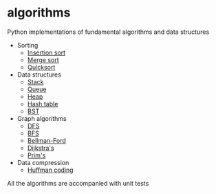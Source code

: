 algorithms
==========

Python implementations of fundamental algorithms and data structures

- Sorting
    - [Insertion sort](sort.py)
    - [Merge sort](sort.py)
    - [Quicksort](sort.py)
- Data structures
    - [Stack](linkedlist.py)
    - [Queue](linkedlist.py)
    - [Heap](heap.py)
    - [Hash table](hashmap.py)
    - [BST](tree.py)
- Graph algorithms
    - [DFS](graphs.py)
    - [BFS](graphs.py)
    - [Bellman-Ford](graphs.py)
    - [Dijkstra's](graphs.py)
    - [Prim's](graphs.py)
- Data compression
    - [Huffman coding](huffman.py)

All the algorithms are accompanied with unit tests
